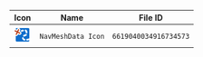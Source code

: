 | Icon | Name | File ID |
| ---  | ---  | ---     |
| ![](NavMeshData%20Icon.png) | `NavMeshData Icon` | `6619040034916734573` |
